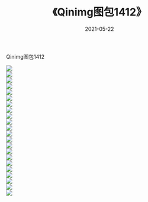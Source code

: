 ﻿---
layout: post
title:  《Qinimg图包1412》
date:   2021-05-22
img: http://imgx.orgx.ga/Qinimg图包/Qinimg图包1412/000.jpg
categories: [美女, 清纯, 唯美]
---

Qinimg图包1412

 ![](http://imgx.orgx.ga/Qinimg图包/Qinimg图包1412/001.jpg) <br>![](http://imgx.orgx.ga/Qinimg图包/Qinimg图包1412/002.jpg) <br>![](http://imgx.orgx.ga/Qinimg图包/Qinimg图包1412/003.jpg) <br>![](http://imgx.orgx.ga/Qinimg图包/Qinimg图包1412/004.jpg) <br>![](http://imgx.orgx.ga/Qinimg图包/Qinimg图包1412/005.jpg) <br>![](http://imgx.orgx.ga/Qinimg图包/Qinimg图包1412/006.jpg) <br>![](http://imgx.orgx.ga/Qinimg图包/Qinimg图包1412/007.jpg) <br>![](http://imgx.orgx.ga/Qinimg图包/Qinimg图包1412/008.jpg) <br>![](http://imgx.orgx.ga/Qinimg图包/Qinimg图包1412/009.jpg) <br>![](http://imgx.orgx.ga/Qinimg图包/Qinimg图包1412/010.jpg) <br>![](http://imgx.orgx.ga/Qinimg图包/Qinimg图包1412/011.jpg) <br>![](http://imgx.orgx.ga/Qinimg图包/Qinimg图包1412/012.jpg) <br>![](http://imgx.orgx.ga/Qinimg图包/Qinimg图包1412/013.jpg) <br>![](http://imgx.orgx.ga/Qinimg图包/Qinimg图包1412/014.jpg) <br>![](http://imgx.orgx.ga/Qinimg图包/Qinimg图包1412/015.jpg) <br>![](http://imgx.orgx.ga/Qinimg图包/Qinimg图包1412/016.jpg) <br>![](http://imgx.orgx.ga/Qinimg图包/Qinimg图包1412/017.jpg) <br>![](http://imgx.orgx.ga/Qinimg图包/Qinimg图包1412/018.jpg) <br>![](http://imgx.orgx.ga/Qinimg图包/Qinimg图包1412/019.jpg) <br>![](http://imgx.orgx.ga/Qinimg图包/Qinimg图包1412/020.jpg) <br>![](http://imgx.orgx.ga/Qinimg图包/Qinimg图包1412/021.jpg) <br>![](http://imgx.orgx.ga/Qinimg图包/Qinimg图包1412/022.jpg) <br>